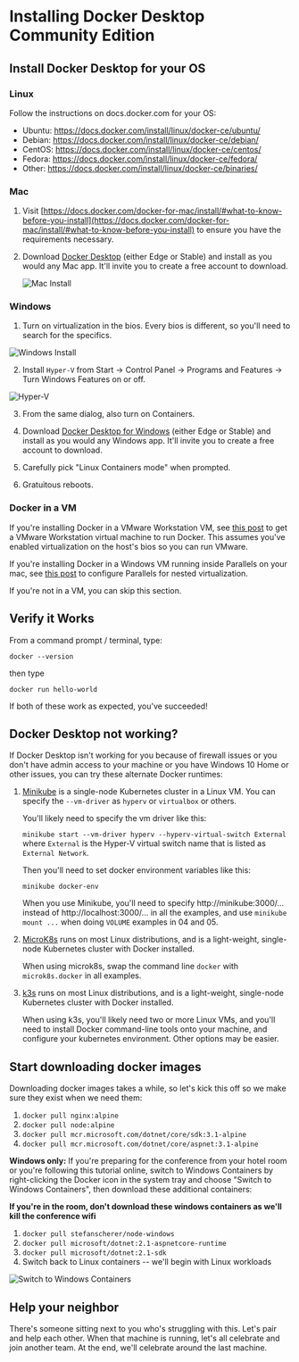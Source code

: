 Installing Docker Desktop Community Edition
===========================================

Install Docker Desktop for your OS
----------------------------------

### Linux

Follow the instructions on docs.docker.com for your OS:

- Ubuntu: https://docs.docker.com/install/linux/docker-ce/ubuntu/
- Debian: https://docs.docker.com/install/linux/docker-ce/debian/
- CentOS: https://docs.docker.com/install/linux/docker-ce/centos/
- Fedora: https://docs.docker.com/install/linux/docker-ce/fedora/
- Other: https://docs.docker.com/install/linux/docker-ce/binaries/


### Mac

1. Visit [https://docs.docker.com/docker-for-mac/install/#what-to-know-before-you-install](https://docs.docker.com/docker-for-mac/install/#what-to-know-before-you-install) to ensure you have the requirements necessary.

2. Download [Docker Desktop](https://hub.docker.com/editions/community/docker-ce-desktop-mac) (either Edge or Stable) and install as you would any Mac app. It'll invite you to create a free account to download.

   ![Mac Install](mac.png)


### Windows

1. Turn on virtualization in the bios.  Every bios is different, so you'll need to search for the specifics.

![Windows Install](windows.gif)

2. Install `Hyper-V` from Start -> Control Panel -> Programs and Features -> Turn Windows Features on or off.

![Hyper-V](hyperv.png)

3. From the same dialog, also turn on Containers.

4. Download [Docker Desktop for Windows](https://hub.docker.com/editions/community/docker-ce-desktop-windows) (either Edge or Stable) and install as you would any Windows app.  It'll invite you to create a free account to download.

5. Carefully pick "Linux Containers mode" when prompted.

6. Gratuitous reboots.


### Docker in a VM

If you're installing Docker in a VMware Workstation VM, see [this post](https://communities.vmware.com/thread/498837) to get a VMware Workstation virtual machine to run Docker.  This assumes you've enabled virtualization on the host's bios so you can run VMware.

If you're installing Docker in a Windows VM running inside Parallels on your mac, see [this post](http://tattoocoder.com/configure-docker-for-windows-under-parallels/) to configure Parallels for nested virtualization.

If you're not in a VM, you can skip this section.


Verify it Works
---------------

From a command prompt / terminal, type:

`docker --version`

then type

`docker run hello-world`

If both of these work as expected, you've succeeded!


Docker Desktop not working?
---------------------------

If Docker Desktop isn't working for you because of firewall issues or you don't have admin access to your machine or you have Windows 10 Home or other issues, you can try these alternate Docker runtimes:

1. [Minikube](https://github.com/kubernetes/minikube/) is a single-node Kubernetes cluster in a Linux VM. You can specify the `--vm-driver` as `hyperv` or `virtualbox` or others. 

   You'll likely need to specify the vm driver like this:

   `minikube start --vm-driver hyperv --hyperv-virtual-switch External` where `External` is the Hyper-V virtual switch name that is listed as `External Network`.

   Then you'll need to set docker environment variables like this:

   `minikube docker-env`

   When you use Minikube, you'll need to specify http://minikube:3000/... instead of http://localhost:3000/... in all the examples, and use `minikube mount ...` when doing `VOLUME` examples in 04 and 05.

2. [MicroK8s](https://microk8s.io/) runs on most Linux distributions, and is a light-weight, single-node Kubernetes cluster with Docker installed.

   When using microk8s, swap the command line `docker` with `microk8s.docker` in all examples.

3. [k3s](https://k3s.io/) runs on most Linux distributions, and is a light-weight, single-node Kubernetes cluster with Docker installed.

   When using k3s, you'll likely need two or more Linux VMs, and you'll need to install Docker command-line tools onto your machine, and configure your kubernetes environment.  Other options may be easier.


Start downloading docker images
-------------------------------

Downloading docker images takes a while, so let's kick this off so we make sure they exist when we need them:

1. `docker pull nginx:alpine`
2. `docker pull node:alpine`
3. `docker pull mcr.microsoft.com/dotnet/core/sdk:3.1-alpine`
4. `docker pull mcr.microsoft.com/dotnet/core/aspnet:3.1-alpine`

**Windows only:** If you're preparing for the conference from your hotel room or you're following this tutorial online, switch to Windows Containers by right-clicking the Docker icon in the system tray and choose "Switch to Windows Containers", then download these additional containers:

**If you're in the room, don't download these windows containers as we'll kill the conference wifi**

1. `docker pull stefanscherer/node-windows`
2. `docker pull microsoft/dotnet:2.1-aspnetcore-runtime`
3. `docker pull microsoft/dotnet:2.1-sdk`
4. Switch back to Linux containers -- we'll begin with Linux workloads

![Switch to Windows Containers](switch-to-windows.png)


Help your neighbor
------------------

There's someone sitting next to you who's struggling with this.  Let's pair and help each other.  When that machine is running, let's all celebrate and join another team.  At the end, we'll celebrate around the last machine.
